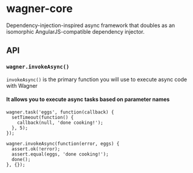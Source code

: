 # wagner-core

Dependency-injection-inspired async framework that doubles as an isomorphic AngularJS-compatible dependency injector.

## API

### `wagner.invokeAsync()`

`invokeAsync()` is the primary function you will use to execute
async code with Wagner

#### It allows you to execute async tasks based on parameter names

```
wagner.task('eggs', function(callback) {
  setTimeout(function() {
    callback(null, 'done cooking!');
  }, 5);
});

wagner.invokeAsync(function(error, eggs) {
  assert.ok(!error);
  assert.equal(eggs, 'done cooking!');
  done();
}, {});
```


